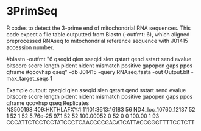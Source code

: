 # 3PrimSeq
R codes to detect the 3-prime end of mitochondrial RNA sequences.
This code expect a file table outputted from Blastn (-outfmt: 6), which aligned preprocessed RNAseq to mitochondrial reference sequence with J01415 accession number.

#blastn -outfmt "6 qseqid qlen sseqid slen qstart qend sstart send evalue bitscore score length pident nident mismatch positive gapopen gaps ppos qframe #qcovhsp qseq" -db J01415 -query RNAseq.fasta -out Output.blt -max_target_seqs 1

Example output:
qseqid	qlen	sseqid	slen	qstart	qend	sstart	send	evalue	bitscore	score	length	pident	nident	mismatch	positive	gapopen	gaps	ppos	qframe	qcovhsp	qseq	Replicates
NS500198:409:HKTHLAFXY:1:11101:3613:16183	56	ND4_loc_10760_12137	52	1	52	1	52	5.76e-25	97.1	52	52	100.00052	0	52	0	0	100.00	1	93	CCCATTCTCCTCCTATCCCTCAACCCCGACATCATTACCGGGTTTTCCTCTT

